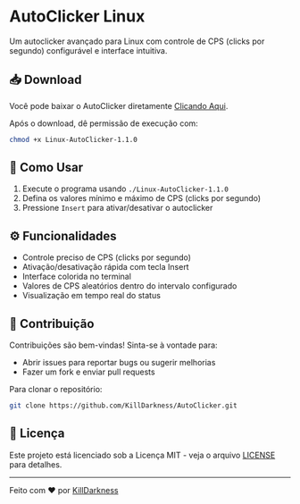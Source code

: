# AutoClicker Linux

Um autoclicker avançado para Linux com controle de CPS (clicks por segundo) configurável e interface intuitiva.

## 📥 Download

Você pode baixar o AutoClicker diretamente [Clicando Aqui](https://github.com/KillDarkness/AutoClicker/releases/download/1.1.0/Linux-AutoClicker-1.1.0).

Após o download, dê permissão de execução com:
```bash
chmod +x Linux-AutoClicker-1.1.0
```

## 🚀 Como Usar
1. Execute o programa usando `./Linux-AutoClicker-1.1.0`
2. Defina os valores mínimo e máximo de CPS (clicks por segundo)
3. Pressione `Insert` para ativar/desativar o autoclicker

## ⚙️ Funcionalidades
- Controle preciso de CPS (clicks por segundo)
- Ativação/desativação rápida com tecla Insert
- Interface colorida no terminal
- Valores de CPS aleatórios dentro do intervalo configurado
- Visualização em tempo real do status

## 🤝 Contribuição
Contribuições são bem-vindas! Sinta-se à vontade para:
- Abrir issues para reportar bugs ou sugerir melhorias
- Fazer um fork e enviar pull requests

Para clonar o repositório:
```bash
git clone https://github.com/KillDarkness/AutoClicker.git
```

## 📝 Licença
Este projeto está licenciado sob a Licença MIT - veja o arquivo [LICENSE](LICENSE) para detalhes.

---

Feito com ❤️ por [KillDarkness](https://github.com/KillDarkness)